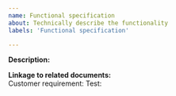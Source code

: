 ```yaml
---
name: Functional specification 
about: Technically describe the functionality
labels: 'Functional specification'

---
```


**Description:**  


**Linkage to related documents:**  
Customer requirement: 
Test: 

